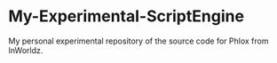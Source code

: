 # My-Experimental-ScriptEngine
My personal experimental repository of the source code for Phlox from InWorldz. 
